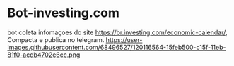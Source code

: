 # Bot-investing.com

bot coleta infomaçoes do site https://br.investing.com/economic-calendar/, Compacta e publica no telegram.
https://user-images.githubusercontent.com/68496527/120116564-15feb500-c15f-11eb-81f0-acdb4702e6cc.png

